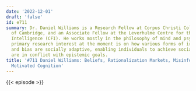 ```yaml
---
date: '2022-12-01'
draft: 'false'
id: e711
summary: Dr. Daniel Williams is a Research Fellow at Corpus Christi College, University
  of Cambridge, and an Associate Fellow at the Leverhulme Centre for the Future of
  Intelligence (CFI). He works mostly in the philosophy of mind and psychology. His
  primary research interest at the moment is on how various forms of irrationality
  and bias are socially adaptive, enabling individuals to achieve social goals that
  are in conflict with epistemic goals.
title: '#711 Daniel Williams: Beliefs, Rationalization Markets, Misinformation, and
  Motivated Cognition'
---
```

{{< episode >}}
